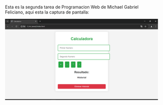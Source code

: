 Esta es la segunda tarea de Programacion Web de Michael Gabriel Feliciano, aqui esta la captura de pantalla:


![Mi captura de pantalla](mitarea2.png)
